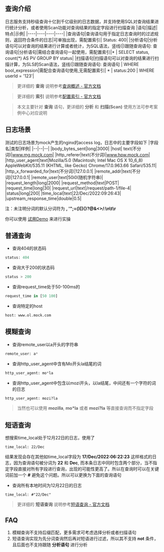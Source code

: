 ## 查询介绍
日志服务支持秒级查询十亿到千亿级别的日志数据，并支持使用SQL对查询结果进行统计分析，或者使用Scan功能对查询结果的指定字段进行扫描查询
|语句|描述|特点|示例|
|----|----|----|----|
|查询语句|查询语句用于指定日志查询时的过滤规则，返回符合条件的日志|可单独出现，需配置索引| Status: 400|
|分析语句|分析语句可以对查询的结果进行计算或者统计，为SQL语法，竖线(\|)跟随查询语句: 查询语句\|分析语句|需结合查询语句一起使用，需配置索引|* \| SELECT status, count(*) AS PV GROUP BY status|
|扫描语句|扫描语句可以对查询的结果进行扫描计算，为SLS的Scan语法，竖线(\|)跟随查询语句: 查询语句 \| WHERE bool_expression|需配合查询语句使用,无需配置索引| * \| status:200 \| WHERE userId = '123'|
> 更详细的 __查询__ 说明参考[查询概述 - 官方文档](https://help.aliyun.com/document_detail/43772.html)

> 更详细的 __索引__ 说明参考[配置索引 - 官方文档](https://help.aliyun.com/document_detail/90732.html)

> 本文主要针对 __查询__ 语句，更详细的 __分析__ 和 __扫描(Scan)__ 使用方法可参考案例中心对应说明

## 日志场景
测试的日志场景为mock产生的nginx的access log，日志中的主要字段如下
|字段名|类型|样例|
|--|--|--|
|body_bytes_sent|long|3000|
|host| text(不分词)|www.mg.mock.com|
|http_referer|text(不分词)|www.hpw.mock.com|
|http_user_agent|text|Mozilla/5.0 (Macintosh; Intel Mac OS X 10_6_8) AppleWebKit/535.11 (KHTML, like Gecko) Chrome/17.0.963.66 Safari/535.11|
|http_x_forwarded_for|text(不分词)|127.0.0.1|
|remote_addr|text(不分词)|127.0.0.1|
|remote_user|text|50i0(随机字符串)|
|request_length|long|2000|
|request_method|text|POST|
|request_time|long|30|
|request_url|text|/request/path-1/file-4|
|status|long|200|
|time_local|text|22/Dec/2022:09:26:43|
|upstream_response_time|double|0.5|

注：未注明分词的默认分词符为 __, '";=()[]{}?@&<>/:\n\t\r__

你可以使用 [试用Demo](../../playground/logsearch.md?url=https://1340796328858956.cn-shanghai.fc.aliyuncs.com/2016-08-15/proxy/demo/newconsoledemo/&redirect=true&type=11&encode=base64&queryString=KiB8IHNlbGVjdCBkaWZmIFsxXSBhcyB0b2RheSwgcm91bmQoKGRpZmYgWzNdIC0xLjApICogMTAwLCAyKSBhcyBncm93dGggRlJPTSAoIFNFTEVDVCBjb21wYXJlKHB2LCA4NjQwMCkgYXMgZGlmZiBGUk9NICggU0VMRUNUIENPVU5UKDEpIGFzIHB2IEZST00gbG9nICkgKQ==&queryTimeType=6windo&extendsParams=true) 来进行实操
## 普通查询
* 查询404的状态码
```sql
status: 404
```
* 查询大于200的状态码
```sql
status > 200
```
* 查询request_time处于50-100ms的
```sql
request_time in [50 100]
```
* 查询特定的host
```sql
host: www.ol.mock.com
```

## 模糊查询
* 查询remote_user以a开头的字符串
```sql
remote_user: a*
```
* 查询http_user_agent中含有Mo开头la结尾的词
```sql
http_user_agent: mo*la
```
* 查询http_user_agent中包含以mozi开头，以la结尾，中间还有一个字符的词的日志
```sql
http_user_agent: mozi?la
```
> 当然也可以使用 __mozilla__, __mo*la__ 或者 __mozi?la__ 等直接查询而不指定字段

## 短语查询
想搜索time_local处于12月22日的日志，使用了
```
time_local: 22/Dec
```

结果发现会存在其他如time_local字段为 __17/Dec/2022:06:22:23__ 这样格式的日志，因为查询语句被分词为 __22__ 和 __Dec__, 而本条日志中同时包含两个部分，当不指定字段直接对所有字段进行查询，出现的可能性更高了。所以在查询时可以在关键词前加一个 __#__ 避免这个问题。所以可以更换为下面的查询语句

* 查询所有本地时间为12月22日的日志
```
time_local: #"22/Dec"
```
> 更详细的 __短语查询__ 说明参考[短语查询 - 官方文档](https://help.aliyun.com/document_detail/416724.html)
## FAQ
1. 模糊查询不支持后缀匹配，更多需求可考虑选择分析或者扫描语句
2. 短语查询实现为先分词查询然后再对短语进行过滤，所以其不支持 __not__ 条件，且后面也不支持跟随 __分析语句__ 进行分析
